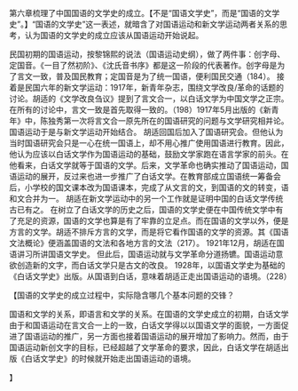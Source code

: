 第六章梳理了中国国语的文学史的成立。【不是“国语文学史”，而是“国语的文学史”。】“国语的文学史”这一表述，就暗含了对国语运动和新文学运动两者关系的思考，认为国语的文学史的成立应该从国语运动开始说起。

民国初期的国语运动，按黎锦熙的说法（国语运动史纲），做了两件事：创字母、定国音。《一目了然初阶》、《沈氏音书序》都是这一阶段的代表著作。创字母是为了言文一致，普及国民教育；定国音是为了统一国语，便利国民交通（184）。
接着是民国六年的新文学运动：1917年，新青年杂志，围绕文学改良/革命的话题的讨论。胡适的《文学改良刍议》提到了言文合一，以白话文学为中国文学之正宗。在所有的讨论中，言文一致是首先取得一致的。（198）1917年5月出版的《新青年》中，陈独秀第一次将言文合一原先所在的国语研究的问题与文学研究相并论。国语运动于是与新文学运动开始结合。
胡适回国后加入了国语研究会。但他认为当时国语研究会只是一心在统一国语上，却不用心推广使用国语进行教育。因此，他认为应该以白话文学作为国语运动的基础，鼓励文学家跑在语言学家的前头。在他看来，白话文学就等于国语的文学。后来，文学革命也确实推动了国语运动，国语运动的展开，反过来也进一步推广了白话文学。在教育部成立国语统一筹备会后，小学校的国文课本改为国语课本，完成了从文言的文，到国语的文的转变，语和文合并为一。
胡适在新文学运动中的另一个工作就是证明中国的白话文学传统古已有之。
在树立了白话文学的历史之后，国语的文学史便在中国传统文学中有了充足的资源，国语的文学也算是有了牢靠的立足点。而在国语的文学以外，便是方言的文学。胡适不排斥方言的文学，而是将它看作国语的文学的资源。其《国语文法概论》便涵盖国语的文法和各地方言的文法（217）。
1921年12月，胡适在国语讲习所讲国语文学史。
但此后，国语运动就与文学革命分道扬镳。国语运动意欲创造新的文字，而白话文学只是古文的改良。
1928年，以国语文学史为基础的《白话文学史》出版。从国语到白话，意味着胡适正走出国语运动的语境。（228）

【国语的文学史的成立过程中，实际隐含哪几个基本问题的交锋？

国语和文学的关系，即语言和文学的关系。在国语的文学史成立的初期，白话文学由于和国语运动在言文合一上的一致，白话文学得以以国语文学的面貌，一方面促进了国语运动的推广，另一方面也接着国语运动的展开增加了影响力。然而，由于国语运动新创文字的目标，已经超越了文学革命的要求，因此，白话文学在胡适出版《白话文学史》的时候就开始走出国语运动的语境。

】
